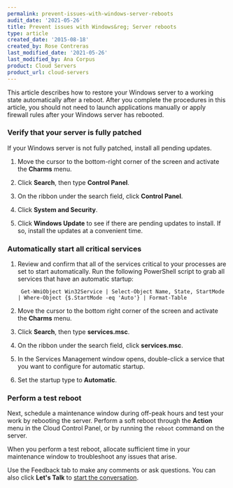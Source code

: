 ```yaml
---
permalink: prevent-issues-with-windows-server-reboots
audit_date: '2021-05-26'
title: Prevent issues with Windows&reg; Server reboots
type: article
created_date: '2015-08-18'
created_by: Rose Contreras
last_modified_date: '2021-05-26'
last_modified_by: Ana Corpus
product: Cloud Servers
product_url: cloud-servers
---
```


This article describes how to restore your Windows server to a 
working state automatically after a reboot. After you complete the 
procedures in this article, you should not need to launch applications 
manually or apply firewall rules after your Windows server has rebooted.

### Verify that your server is fully patched

If your Windows server is not fully patched, install all pending
updates. 

1.  Move the cursor to the bottom-right corner of the screen and
    activate the **Charms** menu.

2.  Click **Search**, then type **Control Panel**.

3.  On the ribbon under the search field, click **Control Panel**.

4.  Click **System and Security**.

5.  Click **Windows Update** to see if there are pending updates
    to install. If so, install the updates at a convenient time.

### Automatically start all critical services

1. Review and confirm that all of the services critical to your processes
   are set to start automatically. Run the following PowerShell script to
   grab all services that have an automatic startup:

        Get-WmiObject Win32Service | Select-Object Name, State, StartMode | Where-Object {$.StartMode -eq 'Auto'} | Format-Table


2.  Move the cursor to the bottom right corner of the screen and
    activate the **Charms** menu.

3.  Click **Search**, then type **services.msc**.

4.  On the ribbon under the search field, click **services.msc**.

5.  In the Services Management window opens, double-click a service that
    you want to configure for automatic startup.

6.  Set the startup type to **Automatic**.

### Perform a test reboot

Next, schedule a maintenance window during off-peak hours and test your 
work by rebooting the server. Perform a soft reboot through the **Action** 
menu in the Cloud Control Panel, or by running the `reboot` command on the 
server.

When you perform a test reboot, allocate sufficient time in your
maintenance window to troubleshoot any issues that arise.

Use the Feedback tab to make any comments or ask questions. You can also click
**Let's Talk** to [start the conversation](https://www.rackspace.com/).
